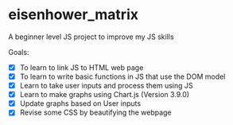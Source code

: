 # eisenhower_matrix
A beginner level JS project to improve my JS skills

Goals:

* [x] To learn to link JS to HTML web page
* [x] To learn to write basic functions in JS that use the DOM model
* [x] Learn to take user inputs and process them using JS
* [x] Learn to make graphs using Chart.js (Version 3.9.0)
* [x] Update graphs based on User inputs
* [x] Revise some CSS by beautifying the webpage
